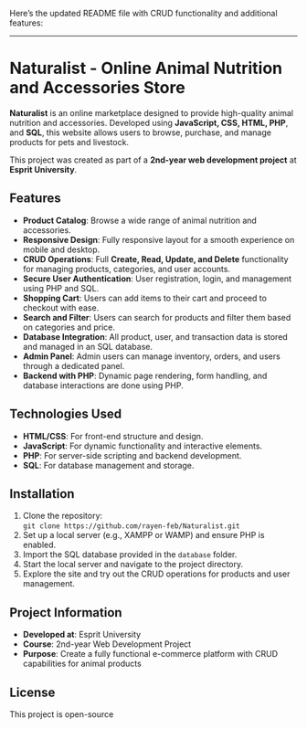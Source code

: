 Here’s the updated README file with CRUD functionality and additional features:

---

# Naturalist - Online Animal Nutrition and Accessories Store

**Naturalist** is an online marketplace designed to provide high-quality animal nutrition and accessories. Developed using **JavaScript, CSS, HTML, PHP**, and **SQL**, this website allows users to browse, purchase, and manage products for pets and livestock. 

This project was created as part of a **2nd-year web development project** at **Esprit University**.

## Features

- **Product Catalog**: Browse a wide range of animal nutrition and accessories.
- **Responsive Design**: Fully responsive layout for a smooth experience on mobile and desktop.
- **CRUD Operations**: Full **Create, Read, Update, and Delete** functionality for managing products, categories, and user accounts.
- **Secure User Authentication**: User registration, login, and management using PHP and SQL.
- **Shopping Cart**: Users can add items to their cart and proceed to checkout with ease.
- **Search and Filter**: Users can search for products and filter them based on categories and price.
- **Database Integration**: All product, user, and transaction data is stored and managed in an SQL database.
- **Admin Panel**: Admin users can manage inventory, orders, and users through a dedicated panel.
- **Backend with PHP**: Dynamic page rendering, form handling, and database interactions are done using PHP.

## Technologies Used

- **HTML/CSS**: For front-end structure and design.
- **JavaScript**: For dynamic functionality and interactive elements.
- **PHP**: For server-side scripting and backend development.
- **SQL**: For database management and storage.

## Installation

1. Clone the repository:  
   `git clone https://github.com/rayen-feb/Naturalist.git`
2. Set up a local server (e.g., XAMPP or WAMP) and ensure PHP is enabled.
3. Import the SQL database provided in the `database` folder.
4. Start the local server and navigate to the project directory.
5. Explore the site and try out the CRUD operations for products and user management.

## Project Information

- **Developed at**: Esprit University
- **Course**: 2nd-year Web Development Project
- **Purpose**: Create a fully functional e-commerce platform with CRUD capabilities for animal products

## License

This project is open-source 

